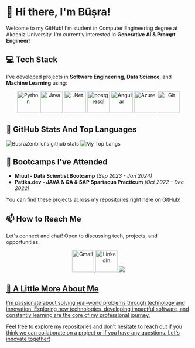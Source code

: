 # 👋 Hi there, I'm Büşra! 

Welcome to my GitHub! I'm student in Computer Engineering degree at Akdeniz University. I'm currently interested in **Generative AI & Prompt Engineer**!


## 💻 Tech Stack
I've developed projects in **Software Engineering**, **Data Science**, and **Machine Learning** using:

<p align="center">
  <img src="https://raw.githubusercontent.com/get-icon/geticon/fc0f660daee147afb4a56c64e12bde6486b73e39/icons/python.svg" alt="Python" width="60" />
  <img src="https://raw.githubusercontent.com/get-icon/geticon/fc0f660daee147afb4a56c64e12bde6486b73e39/icons/java.svg" alt="Java" width="60" />
  <img src="https://raw.githubusercontent.com/get-icon/geticon/fc0f660daee147afb4a56c64e12bde6486b73e39/icons/lucene.net.svg" alt=".Net" width="60" />
  <img src="https://raw.githubusercontent.com/get-icon/geticon/fc0f660daee147afb4a56c64e12bde6486b73e39/icons/postgresql.svg" alt="postgresql" width="60" />
  <img src="https://raw.githubusercontent.com/get-icon/geticon/fc0f660daee147afb4a56c64e12bde6486b73e39/icons/angular.svg" alt="Angular" width="60" />
  <img src="https://raw.githubusercontent.com/get-icon/geticon/fc0f660daee147afb4a56c64e12bde6486b73e39/icons/azure.svg" alt="Azure" width="60" />
  <img src="https://raw.githubusercontent.com/get-icon/geticon/fc0f660daee147afb4a56c64e12bde6486b73e39/icons/git.svg" alt="Git" width="60" />

</p>



## 📌 GitHub Stats And Top Languages

<p float="center">
  <img  src="https://github-readme-stats.vercel.app/api?username=BusraZenbilci&show_icons=true&count_private=true&hide=contribs,issues" alt="BusraZenbilci's github stats" />
  <img  src="https://github-readme-stats.vercel.app/api/top-langs/?username=BusraZenbilci&layout=compact" alt="My Top Langs" />
</p>

## 🚀 Bootcamps I've Attended
- **Miuul - Data Scientist Bootcamp** *(Sep 2023 - Jan 2024)*
- **Patika.dev - JAVA & QA & SAP Spartacus Practicum** *(Oct 2022 - Dec 2022)*

You can find these projects across my repositories right here on GitHub!

## 📫 How to Reach Me
Let's connect and chat! Open to discussing tech, projects, and opportunities.

<p align="center">
  <a href="busrazenbilci98@gmail.com" target="_blank">
    <img src="https://raw.githubusercontent.com/get-icon/geticon/fc0f660daee147afb4a56c64e12bde6486b73e39/icons/google-gmail.svg" alt="Gmail" width="60" />
  </a>
  <a href="https://www.linkedin.com/in/busrazenbilci/" target="_blank">
    <img src="https://raw.githubusercontent.com/get-icon/geticon/fc0f660daee147afb4a56c64e12bde6486b73e39/icons/git.svg" alt="LinkedIn" width="60" />
  </a>
  <a href="https://medium.com/@busrazenbilci98" target="_blank">
    <img src="https://raw.githubusercontent.com/get-icon/geticon/fc0f660daee147afb4a56c64e12bde6486b73e39/icons/medium.svg" />
    
</p>


## 🌟 A Little More About Me
I'm passionate about solving real-world problems through technology and innovation. Exploring new technologies, developing impactful software, and constantly learning are the core of my professional journey.

Feel free to explore my repositories and don't hesitate to reach out if you think we can collaborate on a project or if you have any questions. Let's innovate together!




<!---
BusraZenbilci/BusraZenbilci is a ✨ special ✨ repository because its `README.md` (this file) appears on your GitHub profile.
You can click the Preview link to take a look at your changes.
--->
